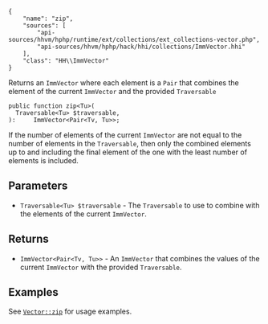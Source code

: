``` yamlmeta
{
    "name": "zip",
    "sources": [
        "api-sources/hhvm/hphp/runtime/ext/collections/ext_collections-vector.php",
        "api-sources/hhvm/hphp/hack/hhi/collections/ImmVector.hhi"
    ],
    "class": "HH\\ImmVector"
}
```




Returns an ` ImmVector ` where each element is a `` Pair `` that combines the
element of the current ``` ImmVector ``` and the provided ```` Traversable ````




``` Hack
public function zip<Tu>(
  Traversable<Tu> $traversable,
):     ImmVector<Pair<Tv, Tu>>;
```




If the number of elements of the current ` ImmVector ` are not equal to the
number of elements in the `` Traversable ``, then only the combined elements
up to and including the final element of the one with the least number of
elements is included.




## Parameters




+ ` Traversable<Tu> $traversable ` - The `` Traversable `` to use to combine with the
  elements of the current ``` ImmVector ```.




## Returns




* ` ImmVector<Pair<Tv, Tu>> ` - An `` ImmVector `` that combines the values of the current
  ``` ImmVector ``` with the provided ```` Traversable ````.




## Examples




See [` Vector::zip `](</hack/reference/class/Vector/zip/#examples>) for usage examples.
<!-- HHAPIDOC -->
